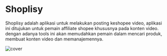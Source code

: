# Shoplisy
Shoplisy adalah aplikasi untuk melakukan posting keshopee video, aplikasi ini ditujukan untuk pemain affiliate shopee khususnya pada konten video. dengan adanya tools ini akan memudahkan pemain dalam mencari produk, membuat konten video dan memanajemennya.

![cover](https://github.com/user-attachments/assets/d3c62788-7079-438d-9775-007dd6730eb7)
